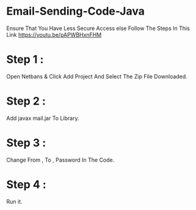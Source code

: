 # Email-Sending-Code-Java
Ensure That You Have Less Secure Access else Follow The Steps In This Link https://youtu.be/pAPWBHxnFHM 
# Step 1 : 
Open Netbans & Click Add Project And Select The Zip File Downloaded.
# Step 2 : 
Add javax mail.jar To Library.
# Step 3 : 
Change From , To , Password In The Code.
# Step 4 : 
Run it.

